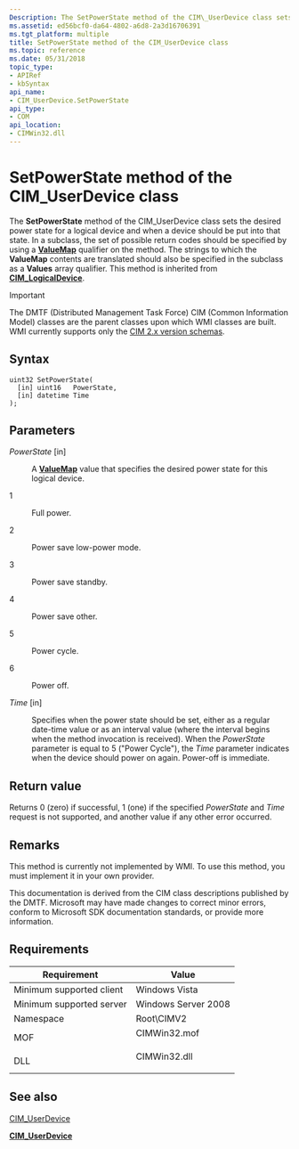 ```yaml
---
Description: The SetPowerState method of the CIM\_UserDevice class sets the desired power state for a logical device and when a device should be put into that state.
ms.assetid: ed56bcf0-da64-4802-a6d8-2a3d16706391
ms.tgt_platform: multiple
title: SetPowerState method of the CIM_UserDevice class
ms.topic: reference
ms.date: 05/31/2018
topic_type: 
- APIRef
- kbSyntax
api_name: 
- CIM_UserDevice.SetPowerState
api_type: 
- COM
api_location: 
- CIMWin32.dll
---
```


# SetPowerState method of the CIM\_UserDevice class

The **SetPowerState** method of the CIM\_UserDevice class sets the desired power state for a logical device and when a device should be put into that state. In a subclass, the set of possible return codes should be specified by using a [**ValueMap**](/windows/desktop/WmiSdk/standard-qualifiers) qualifier on the method. The strings to which the **ValueMap** contents are translated should also be specified in the subclass as a **Values** array qualifier. This method is inherited from [**CIM\_LogicalDevice**](cim-logicaldevice.md).

> [!IMPORTANT]
> The DMTF (Distributed Management Task Force) CIM (Common Information Model) classes are the parent classes upon which WMI classes are built. WMI currently supports only the [CIM 2.x version schemas](https://dmtf.org/standards/cim/schemas).

 

## Syntax


```mof
uint32 SetPowerState(
  [in] uint16   PowerState,
  [in] datetime Time
);
```



## Parameters

<dl> <dt>

*PowerState* \[in\]
</dt> <dd>

A [**ValueMap**](/windows/desktop/WmiSdk/standard-qualifiers) value that specifies the desired power state for this logical device.

<dt>

1
</dt> <dd>

Full power.

</dd> <dt>

2
</dt> <dd>

Power save   low-power mode.

</dd> <dt>

3
</dt> <dd>

Power save   standby.

</dd> <dt>

4
</dt> <dd>

Power save   other.

</dd> <dt>

5
</dt> <dd>

Power cycle.

</dd> <dt>

6
</dt> <dd>

Power off.

</dd> </dl> </dd> <dt>

*Time* \[in\]
</dt> <dd>

Specifies when the power state should be set, either as a regular date-time value or as an interval value (where the interval begins when the method invocation is received). When the *PowerState* parameter is equal to 5 ("Power Cycle"), the *Time* parameter indicates when the device should power on again. Power-off is immediate.

</dd> </dl>

## Return value

Returns 0 (zero) if successful, 1 (one) if the specified *PowerState* and *Time* request is not supported, and another value if any other error occurred.

## Remarks

This method is currently not implemented by WMI. To use this method, you must implement it in your own provider.

This documentation is derived from the CIM class descriptions published by the DMTF. Microsoft may have made changes to correct minor errors, conform to Microsoft SDK documentation standards, or provide more information.

## Requirements



| Requirement | Value |
|-------------------------------------|-----------------------------------------------------------------------------------------|
| Minimum supported client<br/> | Windows Vista<br/>                                                                |
| Minimum supported server<br/> | Windows Server 2008<br/>                                                          |
| Namespace<br/>                | Root\\CIMV2<br/>                                                                  |
| MOF<br/>                      | <dl> <dt>CIMWin32.mof</dt> </dl> |
| DLL<br/>                      | <dl> <dt>CIMWin32.dll</dt> </dl> |



## See also

<dl> <dt>

[CIM\_UserDevice](setpowerstate-method-in-class-cim-userdevice.md)
</dt> <dt>

[**CIM\_UserDevice**](cim-userdevice.md)
</dt> </dl>

 


